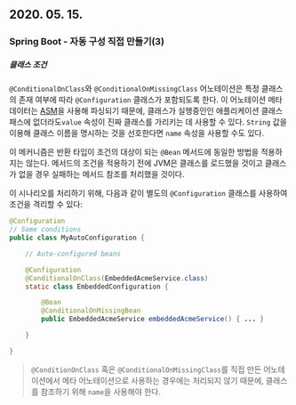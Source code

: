 ## 2020. 05. 15.

### Spring Boot - 자동 구성 직접 만들기(3)

##### 클래스 조건

`@ConditionalOnClass`와 `@ConditionalOnMissingClass` 어노테이션은 특정 클래스의 존재 여부에 따라  `@Configuration` 클래스가 포함되도록 한다. 이 어노테이션 메타데이터는 [ASM][asm]을 사용해 파싱되기 때문에, 클래스가 실행중인인 애플리케이션 클래스패스에 없더라도`value` 속성이 진짜 클래스를 가리키는 데 사용할 수 있다. `String` 값을 이용해 클래스 이름을 명시하는 것을 선호한다면 `name` 속성을 사용할 수도 있다.

이 메커니즘은 반환 타입이 조건의 대상이 되는 `@Bean` 메서드에 동일한 방법을 적용하지는 않는다. 메서드의 조건을 적용하기 전에 JVM은 클래스를 로드했을 것이고 클래스가 없을 경우 실패하는 메서드 참조를 처리했을 것이다.

이 시나리오를 처리하기 위해, 다음과 같이 별도의 `@Configuration` 클래스를 사용하여 조건을 격리할 수 있다:

```java
@Configuration
// Some conditions
public class MyAutoConfiguration {

	// Auto-configured beans

	@Configuration
	@ConditionalOnClass(EmbeddedAcmeService.class)
	static class EmbeddedConfiguration {

		@Bean
		@ConditionalOnMissingBean
		public EmbeddedAcmeService embeddedAcmeService() { ... }

	}

}
```

> `@ConditionOnClass` 혹은 `@ConditionalOnMissingClass`를 직접 만든 어노테이션에서 메타 어노테이션으로 사용하는 경우에는 처리되지 않기 때문에, 클래스를 참조하기 위해 `name`을 사용해야 한다.



[asm]: https://asm.ow2.org/